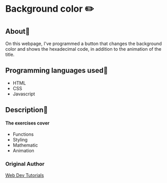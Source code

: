 # Background color ✏️

## About📝

On this webpage, I've programmed a button that changes the background color and shows the hexadecimal code, in addition to the animation of the title.

## Programming languages used📌

 - HTML
 - CSS
 - Javascript

## Description📖
#### The exercises cover
 - Functions
 - Styling
 - Mathematic
 - Animation

### Original Author

[Web Dev Tutorials](https://www.youtube.com/watch?v=hIjAGcMh3QA&list=PLtMugc7g4GaqAVDZwQ_t1H6500ZGJzOgW&index=1)

